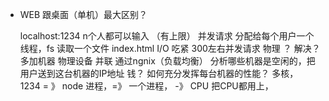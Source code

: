 - WEB 跟桌面（单机）最大区别？

    localhost:1234   n个人都可以输入 （有上限）
    并发请求
    分配给每个用户一个线程，fs 读取一个文件 index.html
    I/O 吃紧 300左右并发请求 物理
    ？ 解决？ 多加机器   物理设备 并联
    通过ngnix（负载均衡） 分析哪些机器是空闲的，把用户送到这台机器的IP地址
    钱？ 
    如何充分发挥每台机器的性能？ 多核，
    1234 = 》 node 进程，=》 一个进程， -》 CPU
    把CPU都用上，
